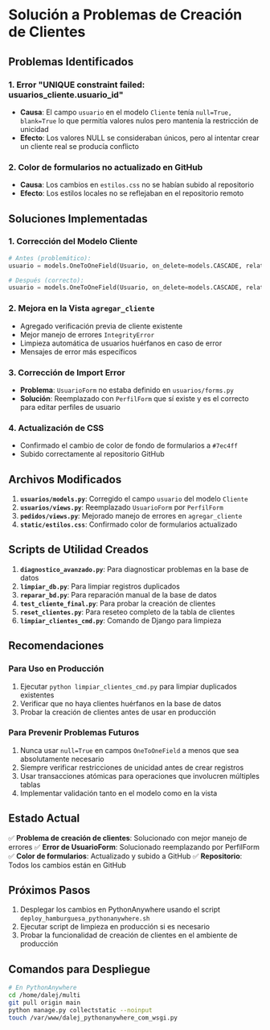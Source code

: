 # Solución a Problemas de Creación de Clientes

## Problemas Identificados

### 1. Error "UNIQUE constraint failed: usuarios_cliente.usuario_id"
- **Causa**: El campo `usuario` en el modelo `Cliente` tenía `null=True, blank=True` lo que permitía valores nulos pero mantenía la restricción de unicidad
- **Efecto**: Los valores NULL se consideraban únicos, pero al intentar crear un cliente real se producía conflicto

### 2. Color de formularios no actualizado en GitHub
- **Causa**: Los cambios en `estilos.css` no se habían subido al repositorio
- **Efecto**: Los estilos locales no se reflejaban en el repositorio remoto

## Soluciones Implementadas

### 1. Corrección del Modelo Cliente
```python
# Antes (problemático):
usuario = models.OneToOneField(Usuario, on_delete=models.CASCADE, related_name='cliente', null=True, blank=True)

# Después (correcto):
usuario = models.OneToOneField(Usuario, on_delete=models.CASCADE, related_name='cliente')
```

### 2. Mejora en la Vista `agregar_cliente`
- Agregado verificación previa de cliente existente
- Mejor manejo de errores `IntegrityError`
- Limpieza automática de usuarios huérfanos en caso de error
- Mensajes de error más específicos

### 3. Corrección de Import Error
- **Problema**: `UsuarioForm` no estaba definido en `usuarios/forms.py`
- **Solución**: Reemplazado con `PerfilForm` que sí existe y es el correcto para editar perfiles de usuario

### 4. Actualización de CSS
- Confirmado el cambio de color de fondo de formularios a `#7ec4ff`
- Subido correctamente al repositorio GitHub

## Archivos Modificados

1. **`usuarios/models.py`**: Corregido el campo `usuario` del modelo `Cliente`
2. **`usuarios/views.py`**: Reemplazado `UsuarioForm` por `PerfilForm`
3. **`pedidos/views.py`**: Mejorado manejo de errores en `agregar_cliente`
4. **`static/estilos.css`**: Confirmado color de formularios actualizado

## Scripts de Utilidad Creados

1. **`diagnostico_avanzado.py`**: Para diagnosticar problemas en la base de datos
2. **`limpiar_db.py`**: Para limpiar registros duplicados
3. **`reparar_bd.py`**: Para reparación manual de la base de datos
4. **`test_cliente_final.py`**: Para probar la creación de clientes
5. **`reset_clientes.py`**: Para reseteo completo de la tabla de clientes
6. **`limpiar_clientes_cmd.py`**: Comando de Django para limpieza

## Recomendaciones

### Para Uso en Producción
1. Ejecutar `python limpiar_clientes_cmd.py` para limpiar duplicados existentes
2. Verificar que no haya clientes huérfanos en la base de datos
3. Probar la creación de clientes antes de usar en producción

### Para Prevenir Problemas Futuros
1. Nunca usar `null=True` en campos `OneToOneField` a menos que sea absolutamente necesario
2. Siempre verificar restricciones de unicidad antes de crear registros
3. Usar transacciones atómicas para operaciones que involucren múltiples tablas
4. Implementar validación tanto en el modelo como en la vista

## Estado Actual

✅ **Problema de creación de clientes**: Solucionado con mejor manejo de errores
✅ **Error de UsuarioForm**: Solucionado reemplazando por PerfilForm
✅ **Color de formularios**: Actualizado y subido a GitHub
✅ **Repositorio**: Todos los cambios están en GitHub

## Próximos Pasos

1. Desplegar los cambios en PythonAnywhere usando el script `deploy_hamburguesa_pythonanywhere.sh`
2. Ejecutar script de limpieza en producción si es necesario
3. Probar la funcionalidad de creación de clientes en el ambiente de producción

## Comandos para Despliegue

```bash
# En PythonAnywhere
cd /home/dalej/multi
git pull origin main
python manage.py collectstatic --noinput
touch /var/www/dalej_pythonanywhere_com_wsgi.py
```
